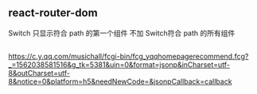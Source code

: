 ## react-router-dom
Switch 只显示符合 path 的第一个组件
不加 Switch符合 path 的所有组件

##
https://c.y.qq.com/musichall/fcgi-bin/fcg_yqqhomepagerecommend.fcg?_=1562038581516&g_tk=5381&uin=0&format=jsonp&inCharset=utf-8&outCharset=utf-8&notice=0&platform=h5&needNewCode=&jsonpCallback=callback